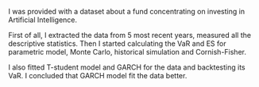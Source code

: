 I was provided with a dataset about a fund concentrating on investing in Artificial Intelligence.

First of all, I extracted the data from 5 most recent years, measured all the descriptive statistics. Then I started calculating the VaR and ES for parametric model, Monte Carlo, historical simulation and Cornish-Fisher. 

I also fitted T-student model and GARCH for the data and backtesting its VaR. I concluded that GARCH model fit the data better.  
